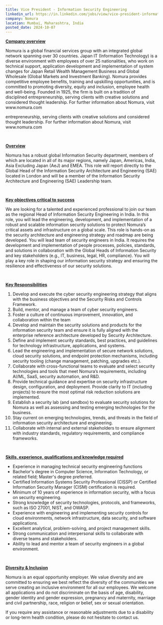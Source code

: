 ```yaml
---
title: Vice President - Information Security Engineering
linkedin_url: https://in.linkedin.com/jobs/view/vice-president-information-security-engineering-at-nomura-4044533759?position=34&pageNum=0&refId=i555y5Ux7L%2FLma0k%2BTERKw%3D%3D&trackingId=X61UOhj6HcaClHj06JL89Q%3D%3D
company: Nomura
location: Mumbai, Maharashtra, India
posted_date: 2024-10-07
---
```


<div class="description__text description__text--rich">
<section class="show-more-less-html" data-max-lines="5">
<div class="show-more-less-html__markup show-more-less-html__markup--clamp-after-5 relative overflow-hidden">
<p><strong><u>Company overview</u></strong></p><p>Nomura is a global financial services group with an integrated global network spanning over 30 countries. Japan IT (Information Technology) is a diverse environment with employees of over 25 nationalities, who work on technical support, application development and implementation of system changes for Japan Retail Wealth Management Business and Global Wholesale (Global Markets and Investment Banking). Nomura provides competitive employee benefits, training and upskilling opportunities, and is committed to promoting diversity, equity and inclusion, employee health and well-being. Founded in 1925, the firm is built on a tradition of disciplined entrepreneurship, serving clients with creative solutions and considered thought leadership. For further information about Nomura, visit www.nomura.com</p><p>entrepreneurship, serving clients with creative solutions and considered thought leadership. For further information about Nomura, visit www.nomura.com </p><p><br/></p><p><strong><u>Overview</u></strong></p><p>Nomura has a robust global Information Security department, members of which are located in all of its major regions, namely Japan, Americas, India, Asia Excluding Japan (AeJ) and EMEA. This role will report directly to the Global Head of the Information Security Architecture and Engineering (SAE) located in London and will be a member of the Information Security Architecture and Engineering (SAE) Leadership team.</p><p><br/></p><p><strong><u>Key objectives critical to success</u></strong></p><p>We are looking for a talented and experienced professional to join our team as the regional Head of Information Security Engineering in India. In this role, you will lead the engineering, development, and implementation of a robust and scalable information security solutions to protect Nomura’s critical assets and infrastructure on a global scale. This role is hands-on as the security architecture and engineering strategy and roadmap are being developed. You will lead team of security engineers in India. It requires the development and implementation of people processes, policies, standards, and solutions in collaboration with the Global Heads of Information Security and key stakeholders (e.g., IT, business, legal, HR, compliance). You will play a key role in shaping our information security strategy and ensuring the resilience and effectiveness of our security solutions.</p><p><br/></p><p><strong><u>Key Responsibilities</u></strong></p><ol><li>Develop and execute the cyber security engineering strategy that aligns with the business objectives and the Security Risks and Controls Framework.</li><li>Build, mentor, and manage a team of cyber security engineers.</li><li>Foster a culture of continuous improvement, innovation, and collaboration within the team </li><li>Develop and maintain the security solutions and products for the information security team and ensure it is fully aligned with the enterprise reference architecture developed by Security Architecture.</li><li>Define and implement security standards, best practices, and guidelines for technology infrastructure, applications, and systems. </li><li>Lead the engineering and implementation of secure network solutions, cloud security solutions, and endpoint protection mechanisms, including security tooling (change management, patching, upgrades etc.).</li><li>Collaborate with cross-functional teams to evaluate and select security technologies and tools that meet Nomura’s requirements, including AI/ML, SaaS, security automation, and R&amp;D.</li><li>Provide technical guidance and expertise on security infrastructure design, configuration, and deployment. Provide clarity to IT (including projects) to ensure the most optimal risk reduction solutions are implemented.</li><li>Establish a security lab (and sandbox) to evaluate security solutions for Nomura as well as assessing and testing emerging technologies for the business. </li><li>Stay current on emerging technologies, trends, and threats in the field of information security architecture and engineering.</li><li>Collaborate with internal and external stakeholders to ensure alignment with industry standards, regulatory requirements, and compliance frameworks.</li></ol><p><br/></p><p><strong><u>Skills, experience, qualifications and knowledge required</u></strong></p><ul><li>Experience in managing technical security engineering functions</li><li>Bachelor's degree in Computer Science, Information Technology, or related field; Master's degree preferred.</li><li>Certified Information Systems Security Professional (CISSP) or Certified Information Security Manager (CISM) certification is required.</li><li>Minimum of 10 years of experience in information security, with a focus on security engineering.</li><li>Strong knowledge of security technologies, protocols, and frameworks, such as ISO 27001, NIST, and OWASP.</li><li>Experience with engineering and implementing security controls for cloud environments, network infrastructure, data security, and software applications.</li><li>Excellent analytical, problem-solving, and project management skills.</li><li>Strong communication and interpersonal skills to collaborate with diverse teams and stakeholders.</li><li>Ability to lead and mentor a team of security engineers in a global environment.</li></ul><p><br/></p><p><strong><u>Diversity &amp; Inclusion </u></strong> </p><p>Nomura is an equal opportunity employer. We value diversity and are committed to ensuring we best reflect the diversity of the communities we serve creating an inclusive environment for all our employees. We welcome all applications and do not discriminate on the basis of age, disability, gender identity and gender expression, pregnancy and maternity, marriage and civil partnership, race, religion or belief, sex or sexual orientation. </p><p> </p><p>If you require any assistance or reasonable adjustments due to a disability or long-term health condition, please do not hesitate to contact us.</p>
</div>


<!-- --> </section>
</div>